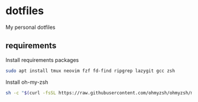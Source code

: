 # dotfiles
My personal dotfiles

## requirements
Install requirements packages
```bash
sudo apt install tmux neovim fzf fd-find ripgrep lazygit gcc zsh
```

Install oh-my-zsh
```bash
sh -c "$(curl -fsSL https://raw.githubusercontent.com/ohmyzsh/ohmyzsh/master/tools/install.sh)"
```
